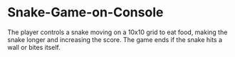 # Snake-Game-on-Console
The player controls a snake moving on a 10x10 grid to eat food, making the snake longer and increasing the score. The game ends if the snake hits a wall or bites itself.
